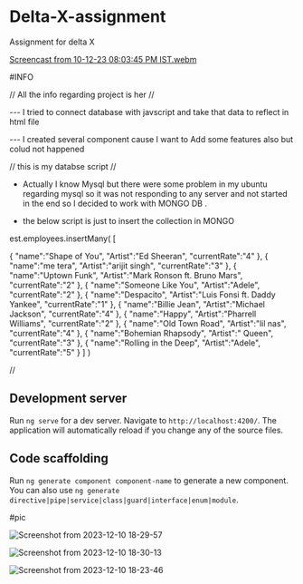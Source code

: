 # Delta-X-assignment
Assignment for delta X



[Screencast from 10-12-23 08:03:45 PM IST.webm](https://github.com/Shubhampalve7/Delta-X-assignment/assets/119780611/1f7e1692-a2f6-41c8-97d9-5db9116a0b83)

#INFO 

//  All the info regarding project is her         //

--- I tried to connect database with javscript and take that data to reflect in html file 

--- I created several component cause I want to Add some features also but colud not happened  

// this is my databse script //

- Actually I know Mysql but there were some problem in my ubuntu regarding mysql so it was not responding to any server and not started in the end so I decided to work with MONGO DB . 

- the below script is just to insert the collection in MONGO


est.employees.insertMany(
[
   
  {
      "name":"Shape of You",
      "Artist":"Ed Sheeran",
      "currentRate":"4"
    },
    {
      "name":"me tera",
      "Artist":"arijit singh",
      "currentRate":"3"
    },
    {
      "name":"Uptown Funk",
      "Artist":"Mark Ronson ft. Bruno Mars",
      "currentRate":"2"
    },
    {
      "name":"Someone Like You",
      "Artist":"Adele",
      "currentRate":"2"
    },
    {
      "name":"Despacito",
      "Artist":"Luis Fonsi ft. Daddy Yankee",
      "currentRate":"1"
    },
    {
      "name":"Billie Jean",
      "Artist":"Michael Jackson",
      "currentRate":"4"
    },
    {
      "name":"Happy",
      "Artist":"Pharrell Williams",
      "currentRate":"2"
    },
    {
      "name":"Old Town Road",
      "Artist":"lil nas",
      "currentRate":"4"
    },
    {
      "name":"Bohemian Rhapsody",
      "Artist":" Queen",
      "currentRate":"3"
    },
    {
      "name":"Rolling in the Deep",
      "Artist":"Adele",
      "currentRate":"5"
    }
    ]
)


// 



## Development server

Run `ng serve` for a dev server. Navigate to `http://localhost:4200/`. The application will automatically reload if you change any of the source files.

## Code scaffolding

Run `ng generate component component-name` to generate a new component. You can also use `ng generate directive|pipe|service|class|guard|interface|enum|module`.



#pic

![Screenshot from 2023-12-10 18-29-57](https://github.com/Shubhampalve7/Delta-X-assignment/assets/119780611/d1765ddc-6f2d-430d-a756-3acbfc762834)

![Screenshot from 2023-12-10 18-30-13](https://github.com/Shubhampalve7/Delta-X-assignment/assets/119780611/eb287e99-b816-4cec-ad36-3dd089673ce5)

![Screenshot from 2023-12-10 18-23-46](https://github.com/Shubhampalve7/Delta-X-assignment/assets/119780611/a9abfbc9-7e9e-49fd-9994-d9f3d1ab142c)



